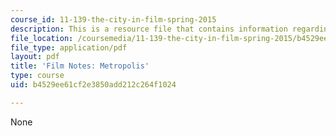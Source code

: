 ```yaml
---
course_id: 11-139-the-city-in-film-spring-2015
description: This is a resource file that contains information regarding metropolis.
file_location: /coursemedia/11-139-the-city-in-film-spring-2015/b4529ee61cf2e3850add212c264f1024_MIT11_139S15_Metropolis.pdf
file_type: application/pdf
layout: pdf
title: 'Film Notes: Metropolis'
type: course
uid: b4529ee61cf2e3850add212c264f1024

---
```

None